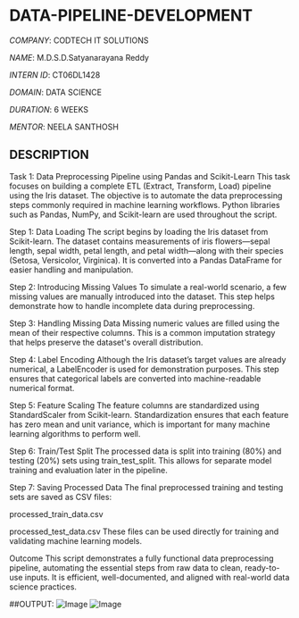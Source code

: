 # DATA-PIPELINE-DEVELOPMENT

*COMPANY*: CODTECH IT SOLUTIONS

*NAME*: M.D.S.D.Satyanarayana Reddy

*INTERN ID*: CT06DL1428

*DOMAIN*: DATA SCIENCE

*DURATION*: 6 WEEKS

*MENTOR*: NEELA SANTHOSH

## DESCRIPTION
Task 1: Data Preprocessing Pipeline using Pandas and Scikit-Learn
This task focuses on building a complete ETL (Extract, Transform, Load) pipeline using the Iris dataset. The objective is to automate the data preprocessing steps commonly required in machine learning workflows. Python libraries such as Pandas, NumPy, and Scikit-learn are used throughout the script.

Step 1: Data Loading
The script begins by loading the Iris dataset from Scikit-learn. The dataset contains measurements of iris flowers—sepal length, sepal width, petal length, and petal width—along with their species (Setosa, Versicolor, Virginica). It is converted into a Pandas DataFrame for easier handling and manipulation.

Step 2: Introducing Missing Values
To simulate a real-world scenario, a few missing values are manually introduced into the dataset. This step helps demonstrate how to handle incomplete data during preprocessing.

Step 3: Handling Missing Data
Missing numeric values are filled using the mean of their respective columns. This is a common imputation strategy that helps preserve the dataset's overall distribution.

Step 4: Label Encoding
Although the Iris dataset’s target values are already numerical, a LabelEncoder is used for demonstration purposes. This step ensures that categorical labels are converted into machine-readable numerical format.

Step 5: Feature Scaling
The feature columns are standardized using StandardScaler from Scikit-learn. Standardization ensures that each feature has zero mean and unit variance, which is important for many machine learning algorithms to perform well.

Step 6: Train/Test Split
The processed data is split into training (80%) and testing (20%) sets using train_test_split. This allows for separate model training and evaluation later in the pipeline.

Step 7: Saving Processed Data
The final preprocessed training and testing sets are saved as CSV files:

processed_train_data.csv

processed_test_data.csv
These files can be used directly for training and validating machine learning models.

Outcome
This script demonstrates a fully functional data preprocessing pipeline, automating the essential steps from raw data to clean, ready-to-use inputs. It is efficient, well-documented, and aligned with real-world data science practices. 

##OUTPUT:
![Image](https://github.com/user-attachments/assets/19e0835f-d18d-4f3f-8fcb-9d52551f676d)
![Image](https://github.com/user-attachments/assets/b224323d-612c-42ec-81cd-d1b38e439e57)
